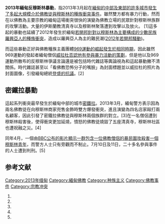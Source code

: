 **2013年緬甸反穆斯林暴動**，指2013年3月起在[緬甸的中部及東部的許多城市發生了多起大規模介於](https://zh.wikipedia.org/wiki/緬甸 "wikilink")[佛教徒與](https://zh.wikipedia.org/wiki/佛教徒 "wikilink")[穆斯林的](../Page/穆斯林.md "wikilink")[種族衝突事件](../Page/種族衝突.md "wikilink")。雖然雙方都有暴力行動，然而在以佛教為主要宗教的緬甸這場衝突很快的演變為佛教立場的民眾針對穆斯林族群的攻擊活動。大量的伊斯蘭教清真寺以及穆斯林聚落遭到攻擊以及放火。
\[1\]這多起的暴動也延續了2012年發生於緬甸[若開邦針對以穆斯林為主要構成的少數民族羅興亞人的種族衝突](../Page/若開邦.md "wikilink")，造成以羅興亞人為主的難民潮([2012年若開邦騷動](../Page/2012年若開邦騷動.md "wikilink"))。

而這些暴動正好與佛教種族主義團體[969運動的崛起發生於相同時期](https://zh.wikipedia.org/wiki/969運動 "wikilink")，因此雖然969運動的發起者緬甸僧侶[威拉杜否認他有參與暴力活動的策劃](https://zh.wikipedia.org/wiki/威拉杜 "wikilink")，但是他以及969運動所散布的反穆斯林爭議言論還是被包括時代雜誌等輿論視為和這起暴動撇不清關係。時代雜誌甚至以「看佛教恐怖分子的嘴臉」為封面標題並以威拉杜的照片為封面圖像，引發緬甸總統[登盛的抗議](../Page/登盛.md "wikilink")。\[2\]

## 密鐵拉暴動

這起系列衝突最早發生於緬甸中部的城市[密鐵拉](https://zh.wikipedia.org/wiki/密鐵拉 "wikilink")。2013年3月，緬甸警方表示因為兩名佛教徒在向穆斯林商家兜售金飾時雙方爆發衝突，進且演變為四名店家毆打兩名顧客，因此引發了密鐵拉佛教徒與穆斯林兩個族群的對立。\[3\]在一名僧侶遭到穆斯林殺害後，使得衝突更加延燒，憤怒的佛教徒燒毀了五座清真寺，穆斯林社區也遭祝融之災。\[4\]

同年4月，一個由[BBC公布的影片顯示一群包含一位佛教僧侶的暴民圍攻殺害一個穆斯林青年](https://zh.wikipedia.org/wiki/BBC "wikilink")，而警方人士只有旁觀而不制止。7月10日及11日，二十多名參與事件的人士遭到判刑。\[5\]

## 参考文献

[Category:2013年缅甸](https://zh.wikipedia.org/wiki/Category:2013年缅甸 "wikilink")
[Category:緬甸佛教](https://zh.wikipedia.org/wiki/Category:緬甸佛教 "wikilink")
[Category:种族主义](https://zh.wikipedia.org/wiki/Category:种族主义 "wikilink")
[Category:佛教事件](https://zh.wikipedia.org/wiki/Category:佛教事件 "wikilink")
[Category:宗教冲突](https://zh.wikipedia.org/wiki/Category:宗教冲突 "wikilink")

1.

2.

3.
4.

5.